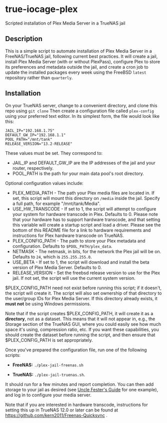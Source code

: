 # true-iocage-plex
Scripted installation of Plex Media Server in a TrueNAS jail

## Description
This is a simple script to automate installation of Plex Media Server in a FreeNAS/TrueNAS jail, following current best practices.  It will create a jail, install Plex Media Server (with or without PlexPass), configure Plex to store its preferences and metadata outside the jail, and create a cron job to update the installed packages every week using the FreeBSD `latest` repository rather than `quarterly`.

## Installation
On your TrueNAS server, change to a convenient directory, and clone this repo using `git clone`  Then create a configuration file called `plex-config` using your preferred text editor.  In its simplest form, the file would look like this:
```
JAIL_IP="192.168.1.75"
DEFAULT_GW_IP="192.168.1.1"
POOL_PATH="/mnt/tank"
RELEASE_VERSION="13.2-RELEASE"
```
These values must be set.  They correspond to:

* JAIL_IP and DEFAULT_GW_IP are the IP addresses of the jail and your router, respectively.
* POOL_PATH is the path for your main data pool's root directory.

Optional configuration values include:

* PLEX_MEDIA_PATH - The path your Plex media files are located in. If set, this script will mount this directory on `/media` inside the jail. Specify a full path, for example "/mnt/tank/Media".
* USE_HW_TRANSCODE - If set to 1, the script will attempt to configure your system for hardware transcode in Plex. Defaults to 0. Please note that your hardware has to support hardware transcode, and that setting this variable will create a startup script and load a driver. Please see the bottom of this README file for a link to hardware requirements and instructions for Plex hardware transcode on TrueNAS.
* PLEX_CONFIG_PATH - The path to store your Plex metadata and configuration.  Defaults to `$POOL_PATH/plex_data`.
* NETMASK - The netmask, in bits, for the network the Plex jail will be on. Defaults to `24`, which is `255.255.255.0`.
* USE_BETA - If set to 1, the script will download and install the beta version of Plex Media Server.  Defaults to 0.
* RELEASE_VERSION - Set the freebsd release version to use for the Plex jail.  If not set, the script will use the current system version.


$PLEX_CONFIG_PATH need not exist before running this script; if it doesn't, the script will create it.  The script will also set ownership of that directory to the user/group IDs for Plex Media Server.  If this directory already exists, it **must not** be using Windows permissions.

Note that if the script creates $PLEX_CONFIG_PATH, it will create it as a **directory**, not as a dataset.  This means that it will not appear in, e.g., the Storage section of the TrueNAS GUI, where you could easily see how much space it's using, compression ratio, etc.  If you want these capabilities, you should create the dataset before running the script, and then ensure that $PLEX_CONFIG_PATH is set appropriately.

Once you've prepared the configuration file, run one of the following scripts:

* **FreeNAS:** `./plex-jail-freenas.sh`

* **TrueNAS:** `./plex-jail-truenas.sh`.

It should run for a few minutes and report completion.  You can then add storage to your jail as desired (see [Uncle Fester's Guide](https://www.familybrown.org/dokuwiki/doku.php?id=fester112:jails_plex#configure_a_mount_point) for one example), and log in to configure your media server.

Note that if you are interested in hardware transcode, instructions for setting this up in TrueNAS 12.0 or later can be found at https://github.com/kern2011/Freenas-Quicksync .
